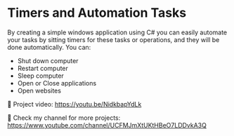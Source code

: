 # Timers and Automation Tasks

By creating a simple windows application using C# you can easily automate your tasks by sitting timers for these tasks or operations, and they will be done automatically.
You can:
- Shut down computer
- Restart computer
- Sleep computer
- Open or Close applications
- Open websites

🔗 Project video: https://youtu.be/NidkbapYdLk

🔗 Check my channel for more projects: https://www.youtube.com/channel/UCFMJmXtUKtHBeO7LDDvkA3Q
